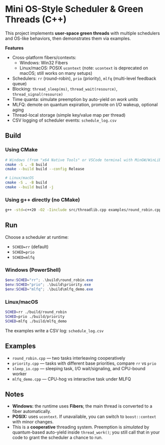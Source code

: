 # Mini OS-Style Scheduler & Green Threads (C++)

This project implements **user-space green threads** with multiple schedulers and OS-like behaviors, then demonstrates them via examples.

**Features**
- Cross-platform fibers/contexts:
  - Windows: Win32 Fibers
  - Linux/macOS: POSIX `ucontext` (note: `ucontext` is deprecated on macOS; still works on many setups)
- Schedulers: `rr` (round-robin), `prio` (priority), `mlfq` (multi-level feedback queue)
- Blocking: `thread_sleep(ms)`, `thread_wait(resource)`, `thread_signal(resource)`
- Time quanta: simulate preemption by auto-yield on *work units*
- MLFQ: demote on quantum expiration, promote on I/O wakeup, optional aging
- Thread-local storage (simple key/value map per thread)
- CSV logging of scheduler events: `schedule_log.csv`

## Build

### Using CMake
```bash
# Windows (from "x64 Native Tools" or VSCode terminal with MinGW/WinLibs)
cmake -S . -B build
cmake --build build --config Release

# Linux/macOS
cmake -S . -B build
cmake --build build -j
```

### Using g++ directly (no CMake)
```bash
g++ -std=c++20 -O2 -Iinclude src/threadlib.cpp examples/round_robin.cpp -o round_robin
```

## Run

Choose a scheduler at runtime:

- `SCHED=rr` (default)
- `SCHED=prio`
- `SCHED=mlfq`

### Windows (PowerShell)
```powershell
$env:SCHED="rr"; .\build\round_robin.exe
$env:SCHED="prio"; .\build\priority.exe
$env:SCHED="mlfq"; .\build\mlfq_demo.exe
```

### Linux/macOS
```bash
SCHED=rr ./build/round_robin
SCHED=prio ./build/priority
SCHED=mlfq ./build/mlfq_demo
```

The examples write a CSV log: `schedule_log.csv`

## Examples

- `round_robin.cpp` — two tasks interleaving cooperatively
- `priority.cpp` — tasks with different base priorities, compare `rr` vs `prio`
- `sleep_io.cpp` — sleeping task, I/O wait/signaling, and CPU-bound worker
- `mlfq_demo.cpp` — CPU-hog vs interactive task under MLFQ

## Notes

- **Windows:** the runtime uses **Fibers**; the main thread is converted to a fiber automatically.
- **POSIX:** uses `ucontext`. If unavailable, you can switch to `boost::context` with minor changes.
- This is a **cooperative** threading system. Preemption is *simulated* by quantum-based auto-yield inside `thread_work()`; you still call that in your code to grant the scheduler a chance to run.